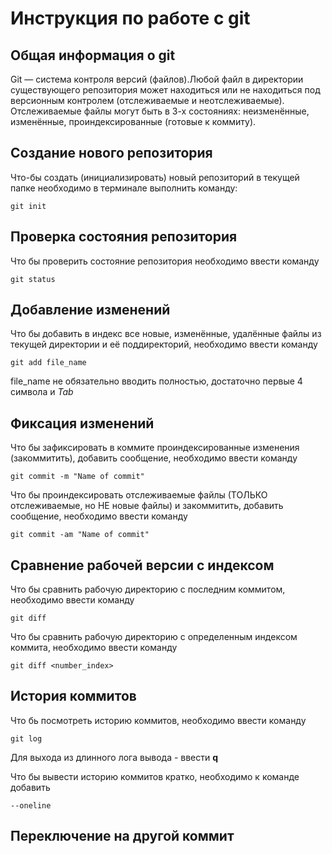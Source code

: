 # **Инструкция по работе с git**

## Общая информация о git

Git — система контроля версий (файлов).Любой файл в директории существующего репозитория может находиться или не находиться под версионным контролем (отслеживаемые и неотслеживаемые).
Отслеживаемые файлы могут быть в 3-х состояниях: неизменённые, изменённые, проиндексированные (готовые к коммиту).

## Создание нового репозитория

Что-бы создать (инициализировать) новый репозиторий в текущей папке необходимо в терминале выполнить команду:

    git init

## Проверка состояния репозитория

Что бы проверить состояние репозитория необходимо ввести команду

    git status

## Добавление изменений 

Что бы добавить в индекс все новые, изменённые, удалённые файлы из текущей директории и её поддиректорий, необходимо ввести команду

    git add file_name

file_name не обязательно вводить полностью, достаточно первые 4 символа и *Tab*

## Фиксация изменений 

Что бы зафиксировать в коммите проиндексированные изменения (закоммитить), добавить сообщение, необходимо ввести команду 

    git commit -m "Name of commit"

Что бы проиндексировать отслеживаемые файлы (ТОЛЬКО отслеживаемые, но НЕ новые файлы) и закоммитить, добавить сообщение, необходимо ввести команду 

    git commit -am "Name of commit"

## Сравнение рабочей версии с индексом

Что бы сравнить рабочую директорию c последним коммитом, необходимо ввести команду

    git diff

Что бы сравнить рабочую директорию c определенным индексом коммита, необходимо ввести команду

    git diff <number_index>


## История коммитов

Что бь посмотреть историю коммитов, необходимо ввести команду

    git log

Для выхода из длинного лога вывода - ввести **q**

Что бы вывести историю коммитов кратко, необходимо к команде добавить

    --oneline



## Переключение на другой коммит



